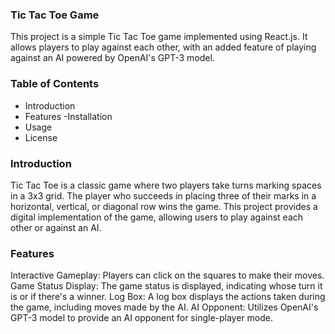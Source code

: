 ### Tic Tac Toe Game
This project is a simple Tic Tac Toe game implemented using React.js. It allows players to play against each other, with an added feature of playing against an AI powered by OpenAI's GPT-3 model.

### Table of Contents
- Introduction
- Features
-Installation
- Usage
- License
### Introduction
Tic Tac Toe is a classic game where two players take turns marking spaces in a 3x3 grid. The player who succeeds in placing three of their marks in a horizontal, vertical, or diagonal row wins the game. This project provides a digital implementation of the game, allowing users to play against each other or against an AI.

### Features
Interactive Gameplay: Players can click on the squares to make their moves.
Game Status Display: The game status is displayed, indicating whose turn it is or if there's a winner.
Log Box: A log box displays the actions taken during the game, including moves made by the AI.
AI Opponent: Utilizes OpenAI's GPT-3 model to provide an AI opponent for single-player mode.
